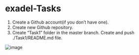 # exadel-Tasks

1. Create a Github account(if you don’t have one).
2. Create new Github repository.
3. Create “Task1” folder in the master branch. Create and push ./Task1/README.md file.

![image](https://user-images.githubusercontent.com/107425848/173605926-861df70f-4af3-4aa7-af26-817ee3a24481.png)

